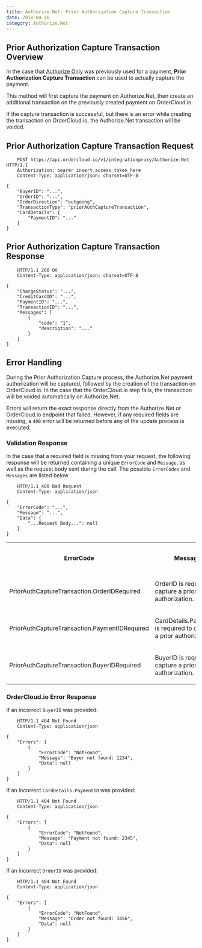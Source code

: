 ```yaml
---
title: Authorize.Net: Prior Authorization Capture Transaction
date: 2018-04-16
category: Authorize.Net
---
```



##  Prior Authorization Capture Transaction Overview

In the case that [Authorize Only]({filename}authorize-only-transaction.md) was previously used for a payment, **Prior Authorization Capture Transaction** can be used to actually capture the payment.

This method will first capture the payment on Authorize.Net, then create an
additional transaction on the previously created payment on OrderCloud.io.

If the capture transaction is successful, but there is an error while creating
the transaction on OrderCloud.io, the Authorize.Net transaction will be
voided.

##  Prior Authorization Capture Transaction Request


```
    POST https://api.ordercloud.io/v1/integrationproxy/Authorize.Net HTTP/1.1
    Authorization: bearer insert_access_token_here
    Content-Type: application/json; charset=UTF-8
```

```    
{
    "BuyerID": "...",
    "OrderID": "...",
    "OrderDirection": "outgoing",
    "TransactionType": "priorAuthCaptureTransaction",
    "CardDetails": {
        "PaymentID": "..."
    }
}
```

##  Prior Authorization Capture Transaction Response



```
    HTTP/1.1 200 OK
    Content-Type: application/json; charset=UTF-8
```

```   
{
    "ChargeStatus": "...",
    "CreditCardID": "...",
    "PaymentID": "...",
    "TransactionID": "...",
    "Messages": [
        {
            "code": "1",
            "description": "..."
        }
    ]
}
```


##  Error Handling

During the Prior Authorization Capture process, the Authorize.Net payment
authorization will be captured, followed by the creation of the transaction on
OrderCloud.io. In the case that the OrderCloud.io step fails, the transaction
will be voided automatically on Authorize.Net.

Errors will return the exact response directly from the Authorize.Net or
OrderCloud.io endpoint that failed. However, if any required fields are
missing, a `400` error will be returned before any of the update process is
executed.

### Validation Response

In the case that a required field is missing from your request, the following
response will be returned containing a unique `ErrorCode` and `Message`, as well
as the request body sent during the call. The possible `ErrorCodes` and `Messages`
are listed below.



```
    HTTP/1.1 400 Bad Request
    Content-Type: application/json
```

```    
{
    "ErrorCode": "...",
    "Message": "...",
    "Data": {
        "...Request Body...": null
    }
}
```

  
<table>  
<tr>  
<th>

ErrorCode

</th>  
<th>

Message

</th>  
<th>

Status Code

</th> </tr>  
<tr>  
<td>

PriorAuthCaptureTransaction.OrderIDRequired

</td>  
<td>

OrderID is required to capture a prior authorization.

</td>  
<td>

400

</td> </tr>  
<tr>  
<td>

PriorAuthCaptureTransaction.PaymentIDRequired

</td>  
<td>

CardDetails.PaymentID is required to capture a prior authorization.

</td>  
<td>

400

</td> </tr>  
<tr>  
<td>

PriorAuthCaptureTransaction.BuyerIDRequired

</td>  
<td>

BuyerID is required to capture a prior authorization.

</td>  
<td>

400

</td> </tr> </table>



### OrderCloud.io Error Response

If an incorrect `BuyerID` was provided:


```  
    HTTP/1.1 404 Not Found
    Content-Type: application/json
```

```    
{
    "Errors": [
        {
            "ErrorCode": "NotFound",
            "Message": "Buyer not found: 1234",
            "Data": null
        }
    ]
}
```

If an incorrect `CardDetails.PaymentID` was provided:



```
    HTTP/1.1 404 Not Found
    Content-Type: application/json
```

```    
{
    "Errors": [
        {
            "ErrorCode": "NotFound",
            "Message": "Payment not found: 2345",
            "Data": null
        }
    ]
}
```

If an incorrect `OrderID` was provided:



```
    HTTP/1.1 404 Not Found
    Content-Type: application/json
```

```   
{
    "Errors": [
        {
            "ErrorCode": "NotFound",
            "Message": "Order not found: 3456",
            "Data": null
        }
    ]
}
```

